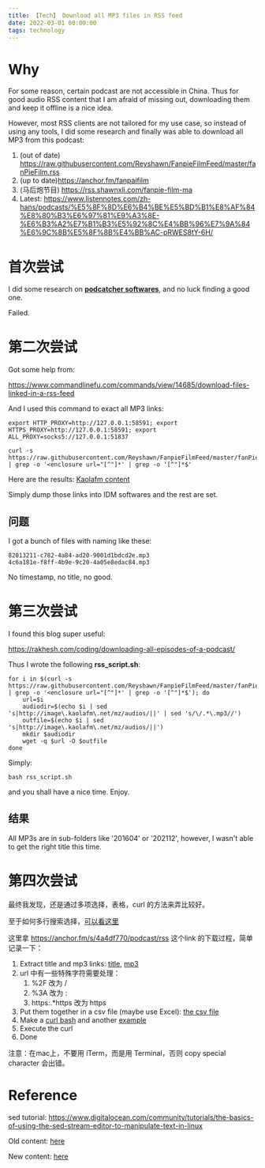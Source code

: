 ```yaml
---
title: 【Tech】 Download all MP3 files in RSS feed
date: 2022-03-01 00:00:00
tags: technology
---
```


# Why

For some reason, certain podcast are not accessible in China. Thus for good audio RSS content that I am afraid of missing out, downloading them and keep it offline is a nice idea. 

However, most RSS clients are not tailored for my use case, so instead of using any tools, I did some research and finally was able to download all MP3 from this podcast: 

1. (out of date) https://raw.githubusercontent.com/Reyshawn/FanpieFilmFeed/master/fanPieFilm.rss
1. (up to date)https://anchor.fm/fanpaifilm
1. (马后炮节目) https://rss.shawnxli.com/fanpie-film-ma
1. Latest: https://www.listennotes.com/zh-hans/podcasts/%E5%8F%8D%E6%B4%BE%E5%BD%B1%E8%AF%84%E8%80%B3%E6%97%81%E9%A3%8E-%E6%B3%A2%E7%B1%B3%E5%92%8C%E4%BB%96%E7%9A%84%E6%9C%8B%E5%8F%8B%E4%BB%AC-pRWES8tY-6H/

# 首次尝试

I did some research on [__podcatcher softwares__](https://en.wikipedia.org/wiki/List_of_podcast_clients), and no luck finding a good one. 

Failed. 

# 第二次尝试

Got some help from: 

https://www.commandlinefu.com/commands/view/14685/download-files-linked-in-a-rss-feed

And I used this command to exact all MP3 links:

    export HTTP_PROXY=http://127.0.0.1:58591; export HTTPS_PROXY=http://127.0.0.1:58591; export ALL_PROXY=socks5://127.0.0.1:51837

    curl -s https://raw.githubusercontent.com/Reyshawn/FanpieFilmFeed/master/fanPieFilm.rss | grep -o '<enclosure url="[^"]*' | grep -o '[^"]*$'

Here are the results: [Kaolafm content](/files/rss-kaola-links.txt)

Simply dump those links into IDM softwares and the rest are set. 

## 问题

I got a bunch of files with naming like these: 

```
82013211-c782-4a84-ad20-9001d1bdcd2e.mp3
4c6a181e-f8ff-4b9e-9c20-4a05e8edac84.mp3
```

No timestamp, no title, no good. 

# 第三次尝试

I found this blog super useful:

https://rakhesh.com/coding/downloading-all-episodes-of-a-podcast/

Thus I wrote the following __rss_script.sh__:

    for i in $(curl -s https://raw.githubusercontent.com/Reyshawn/FanpieFilmFeed/master/fanPieFilm.rss | grep -o '<enclosure url="[^"]*' | grep -o '[^"]*$'); do
        url=$i
        audiodir=$(echo $i | sed 's|http://image\.kaolafm\.net/mz/audios/||' | sed 's/\/.*\.mp3//')
        outfile=$(echo $i | sed 's|http://image\.kaolafm\.net/mz/audios/||')
        mkdir $audiodir
        wget -q $url -O $outfile
    done

Simply:

    bash rss_script.sh

and you shall have a nice time. Enjoy.

## 结果

All MP3s are in sub-folders like '201604' or '202112', however, I wasn't able to get the right title this time. 

# 第四次尝试

最终我发现，还是通过多项选择，表格，curl 的方法来弄比较好。

至于如何多行搜索选择，[可以看这里](/2022/04/20/Tech/technology/vscode-copy-all-search-results/)

这里拿 https://anchor.fm/s/4a4df770/podcast/rss 这个link 的下载过程，简单记录一下：

1. Extract title and mp3 links: [title](/files/rss-extracted-title.txt), [mp3](/files/rss-extracted-mp3.txt)
1. url 中有一些特殊字符需要处理：
	1. %2F 改为 /
	1. %3A 改为 :
	1. https:.*https 改为 https
1. Put them together in a csv file (maybe use Excel): [the csv file](/files/rss-title-mp3.csv)
1. Make a [curl bash](/files/rss-fanpai-main.sh) and another [example](/files/rss-fanpai-er.sh)
1. Execute the curl
1. Done

注意：在mac上，不要用 iTerm，而是用 Terminal，否则 copy special character 会出错。

# Reference

sed tutorial: https://www.digitalocean.com/community/tutorials/the-basics-of-using-the-sed-stream-editor-to-manipulate-text-in-linux

Old content: [here](/files/RSS反派影评Feed.txt)

New content: [here](/files/RSS反派影评Feed-new.txt)
